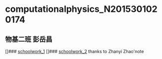 # computationalphysics_N2015301020174
## 物基二班 彭岳昌
[]### [schoolwork_1](https://github.com/pycll/computationalphysics_N2015301020174/blob/master/schoolwork_1.py)
[]### [schoolwork_2](https://github.com/pycll/computationalphysics_N2015301020174/blob/master/schoolwork_2.py) thanks to Zhanyi Zhao'note
